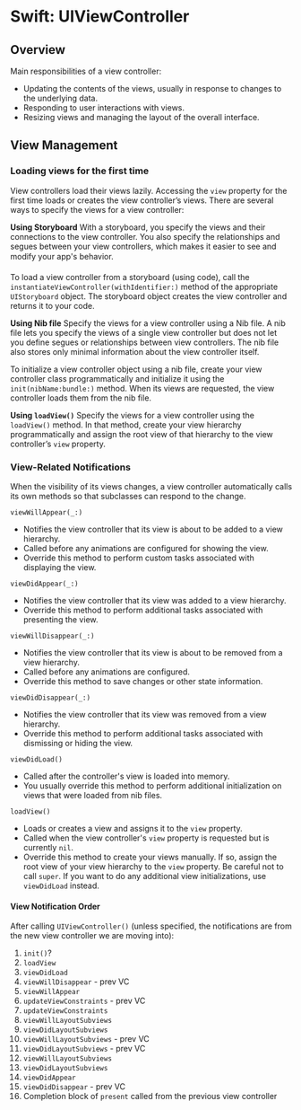 # Swift: UIViewController

## Overview
Main responsibilities of a view controller:
- Updating the contents of the views, usually in response to changes to the underlying data.
- Responding to user interactions with views.
- Resizing views and managing the layout of the overall interface.

## View Management
### Loading views for the first time
View controllers load their views lazily. Accessing the `view` property for the first time loads or creates the view controller’s views. There are several ways to specify the views for a view controller:

**Using Storyboard**
With a storyboard, you specify the views and their connections to the view controller. You also specify the relationships and segues between your view controllers, which makes it easier to see and modify your app's behavior.

To load a view controller from a storyboard (using code), call the `instantiateViewController(withIdentifier:)` method of the appropriate `UIStoryboard` object. The storyboard object creates the view controller and returns it to your code.

**Using Nib file**
Specify the views for a view controller using a Nib file. A nib file lets you specify the views of a single view controller but does not let you define segues or relationships between view controllers. The nib file also stores only minimal information about the view controller itself.

To initialize a view controller object using a nib file, create your view controller class programmatically and initialize it using the `init(nibName:bundle:)` method. When its views are requested, the view controller loads them from the nib file.

**Using `loadView()`**
Specify the views for a view controller using the `loadView()` method. In that method, create your view hierarchy programmatically and assign the root view of that hierarchy to the view controller’s `view` property.

### View-Related Notifications
When the visibility of its views changes, a view controller automatically calls its own methods so that subclasses can respond to the change.

`viewWillAppear(_:)`
- Notifies the view controller that its view is about to be added to a view hierarchy.
- Called before any animations are configured for showing the view.
- Override this method to perform custom tasks associated with displaying the view.

`viewDidAppear(_:)`
- Notifies the view controller that its view was added to a view hierarchy.
- Override this method to perform additional tasks associated with presenting the view.

`viewWillDisappear(_:)`
- Notifies the view controller that its view is about to be removed from a view hierarchy.
- Called before any animations are configured.
- Override this method to save changes or other state information.

`viewDidDisappear(_:)`
- Notifies the view controller that its view was removed from a view hierarchy.
- Override this method to perform additional tasks associated with dismissing or hiding the view.

`viewDidLoad()`
- Called after the controller's view is loaded into memory.
- You usually override this method to perform additional initialization on views that were loaded from nib files.

`loadView()`
- Loads or creates a view and assigns it to the `view` property.
- Called when the view controller's `view` property is requested but is currently `nil`.
- Override this method to create your views manually. If so, assign the root view of your view hierarchy to the `view` property. Be careful not to call `super`. If you want to do any additional view initializations, use `viewDidLoad` instead.

#### View Notification Order
After calling `UIViewController()` (unless specified, the notifications are from the new view controller we are moving into):
1. `init()`?
2. `loadView`
3. `viewDidLoad`
4. `viewWillDisappear` - prev VC
5. `viewWillAppear`
6. `updateViewConstraints` - prev VC
7. `updateViewConstraints` 
8. `viewWillLayoutSubviews`
9. `viewDidLayoutSubviews` 
10. `viewWillLayoutSubviews` - prev VC
11. `viewDidLayoutSubviews` - prev VC
12. `viewWillLayoutSubviews`
13. `viewDidLayoutSubviews`
14. `viewDidAppear` 
15. `viewDidDisappear` - prev VC
16. Completion block of `present` called from the previous view controller